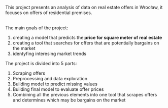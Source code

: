 This project  presents an analysis of data on real estate offers in Wrocław, it focuses on offers of residential premises. <br>
<br>

The main goals of the project:<br>
1. creating a model that predicts the<b> price for square meter of real estate </b>
2. creating a tool that searches for offers that are potentially bargains on the market
3. identyfing interesing market trends 


The project is divided into 5 parts:

1. Scraping offers
2. Preprocessing and data exploration
3. Building model to predict missing values
4. Building final model to evaluate offer prices
5. Combining all the previous elements into one tool that scrapes offers and determines which may be bargains on the market

